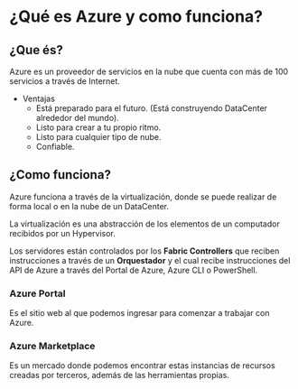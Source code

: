 # ¿Qué es Azure y como funciona?

## ¿Que és?

Azure es un proveedor de servicios en la nube que cuenta con más de 100 servicios a través de Internet.

* Ventajas
  * Está preparado para el futuro. (Está construyendo DataCenter alrededor del mundo).
  * Listo para crear a tu propio ritmo.
  * Listo para cualquier tipo de nube.
  * Confiable.

## ¿Como funciona?

Azure funciona a través de la virtualización, donde se puede realizar de forma local o en la nube de un DataCenter.

La virtualización es una abstracción de los elementos de un computador recibidos por un Hypervisor.

Los servidores están controlados por los **Fabric Controllers** que reciben instrucciones a través de un **Orquestador** y el cual recibe instrucciones del API de Azure a través del Portal de Azure, Azure CLI o PowerShell.

### Azure Portal

Es el sitio web al que podemos ingresar para comenzar a trabajar con Azure.

### Azure Marketplace

Es un mercado donde podemos encontrar estas instancias de recursos creadas por terceros, además de las herramientas propias.

